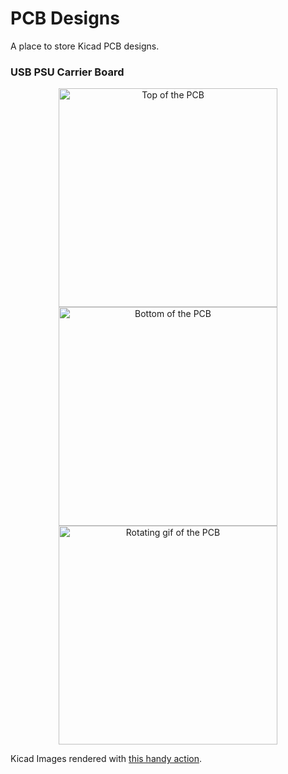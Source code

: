 # PCB Designs
A place to store Kicad PCB designs.


### USB PSU Carrier Board
<p align="center">
  <img src="https://tomhodson.github.io/pcbs/usbc/top.png" width="350" alt="Top of the PCB">
  <img src="https://tomhodson.github.io/pcbs/usbc/bottom.png" width="350" alt="Bottom of the PCB">
  <img src="https://thomashodson.com/pcbs/rotating.gif" width="350" alt="Rotating gif of the PCB">
</p>

Kicad Images rendered with [this handy action](https://github.com/linalinn/kicad-render/tree/main).
